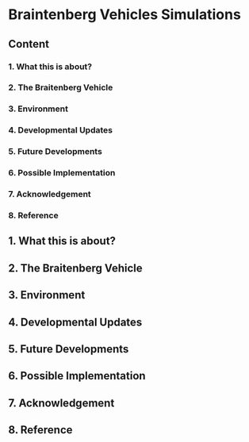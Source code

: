 # Braintenberg Vehicles Simulations
## Content
### 1. What this is about?
### 2. The Braitenberg Vehicle
### 3. Environment
### 4. Developmental Updates
### 5. Future Developments
### 6. Possible Implementation
### 7. Acknowledgement
### 8. Reference

## 1. What this is about?
## 2. The Braitenberg Vehicle
## 3. Environment
## 4. Developmental Updates
## 5. Future Developments
## 6. Possible Implementation
## 7. Acknowledgement
## 8. Reference

